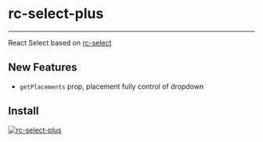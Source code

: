 # rc-select-plus

---

React Select based on [rc-select](https://github.com/react-component/select)

## New Features

- `getPlacements` prop, placement fully control of dropdown

## Install

[![rc-select-plus](https://nodei.co/npm/rc-select-plus.png)](https://npmjs.org/package/rc-select-plus)
